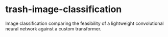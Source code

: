 # trash-image-classification
Image classification comparing the feasibility of a lightweight convolutional neural network against a custom transformer. 
